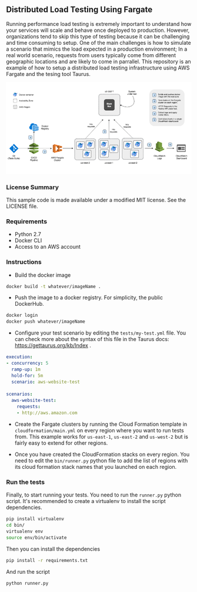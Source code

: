 ## Distributed Load Testing Using Fargate

Running performance load testing is extremely important to understand how your services will scale and behave once 
deployed to production. However, organizations tend to skip this type of testing because it can be challenging and 
time consuming to setup. One of the main challenges is how to simulate a scenario that mimics the load expected in 
a production environment; In a real world scenario, requests from users typically come from different geographic 
locations and are likely to come in parrallel. This repository is an example of how to setup a distributed load testing
infrastructure using AWS Fargate and the tesing tool Taurus. 

![Architecture](docs/arch.png)

### License Summary

This sample code is made available under a modified MIT license. See the LICENSE file.

### Requirements

- Python 2.7
- Docker CLI
- Access to an AWS account

### Instructions

- Build the docker image

```bash
docker build -t whatever/imageName .
```

- Push the image to a docker registry. For simplicity, the public DockerHub. 

```bash
docker login
docker push whatever/imageName
```

- Configure your test scenario by editing the `tests/my-test.yml` file. 
You can check more about the syntax of this file in the Taurus docs: https://gettaurus.org/kb/Index . 

```yaml
execution:
- concurrency: 5
  ramp-up: 1m
  hold-for: 5m
  scenario: aws-website-test

scenarios:
  aws-website-test:
    requests:
    - http://aws.amazon.com
```

- Create the Fargate clusters by running the Cloud Formation template in `cloudformation/main.yml` on
every region where you want to run tests from. This example works for `us-east-1`, `us-east-2` and `us-west-2`
but is fairly easy to extend for other regions. 

- Once you have created the CloudFormation stacks on every region. You need to edit the `bin/runner.py` python file
to add the list of regions with its cloud formation stack names that you launched on each region. 

### Run the tests

Finally, to start running your tests. You need to run the `runner.py` python script.
It's recommended to create a virtualenv to install the script dependencies. 
 
```bash
pip install virtualenv
cd bin/
virtualenv env
source env/bin/activate
```

Then you can install the dependencies

```bash
pip install -r requirements.txt
```

And run the script

```bash
python runner.py
```
